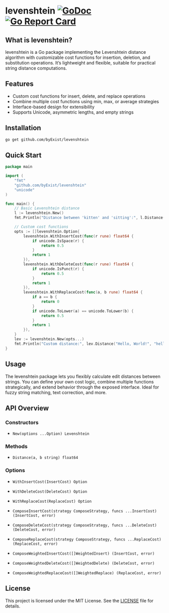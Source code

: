 

# levenshtein [![GoDoc](https://pkg.go.dev/badge/github.com/byExist/levenshtein.svg)](https://pkg.go.dev/github.com/byExist/levenshtein) [![Go Report Card](https://goreportcard.com/badge/github.com/byExist/levenshtein)](https://goreportcard.com/report/github.com/byExist/levenshtein)

## What is levenshtein?

levenshtein is a Go package implementing the Levenshtein distance algorithm with customizable cost functions for insertion, deletion, and substitution operations. It’s lightweight and flexible, suitable for practical string distance computations.

## Features

- Custom cost functions for insert, delete, and replace operations
- Combine multiple cost functions using min, max, or average strategies
- Interface-based design for extensibility
- Supports Unicode, asymmetric lengths, and empty strings

## Installation

```bash
go get github.com/byExist/levenshtein
```

## Quick Start

```go
package main

import (
	"fmt"
	"github.com/byExist/levenshtein"
	"unicode"
)

func main() {
	// Basic Levenshtein distance
	l := levenshtein.New()
	fmt.Println("Distance between 'kitten' and 'sitting':", l.Distance("kitten", "sitting"))

	// Custom cost functions
	opts := []levenshtein.Option{
		levenshtein.WithInsertCost(func(r rune) float64 {
			if unicode.IsSpace(r) {
				return 0.5
			}
			return 1
		}),
		levenshtein.WithDeleteCost(func(r rune) float64 {
			if unicode.IsPunct(r) {
				return 0.5
			}
			return 1
		}),
		levenshtein.WithReplaceCost(func(a, b rune) float64 {
			if a == b {
				return 0
			}
			if unicode.ToLower(a) == unicode.ToLower(b) {
				return 0.5
			}
			return 1
		}),
	}
	lev := levenshtein.New(opts...)
	fmt.Println("Custom distance:", lev.Distance("Hello, World!", "hello, world!"))
}
```

## Usage

The levenshtein package lets you flexibly calculate edit distances between strings. You can define your own cost logic, combine multiple functions strategically, and extend behavior through the exposed interface. Ideal for fuzzy string matching, text correction, and more.

## API Overview

### Constructors

- `New(options ...Option) Levenshtein`  

### Methods

- `Distance(a, b string) float64`

### Options

- `WithInsertCost(InsertCost) Option`  
- `WithDeleteCost(DeleteCost) Option`  
- `WithReplaceCost(ReplaceCost) Option`  

- `ComposeInsertCost(strategy ComposeStrategy, funcs ...InsertCost) (InsertCost, error)`  
- `ComposeDeleteCost(strategy ComposeStrategy, funcs ...DeleteCost) (DeleteCost, error)`  
- `ComposeReplaceCost(strategy ComposeStrategy, funcs ...ReplaceCost) (ReplaceCost, error)`  
- `ComposeWeightedInsertCost([]WeightedInsert) (InsertCost, error)`  
- `ComposeWeightedDeleteCost([]WeightedDelete) (DeleteCost, error)`  
- `ComposeWeightedReplaceCost([]WeightedReplace) (ReplaceCost, error)`  

## License

This project is licensed under the MIT License. See the [LICENSE](LICENSE) file for details.